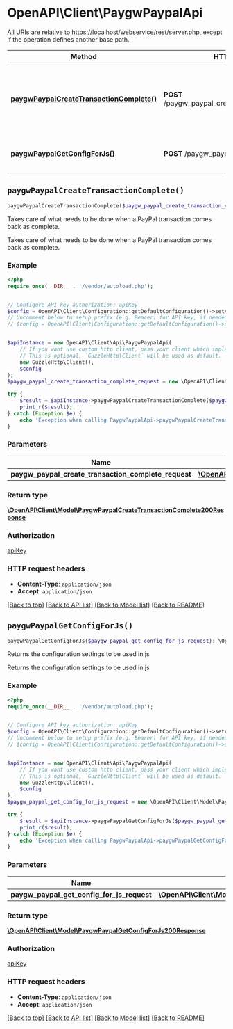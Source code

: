 # OpenAPI\Client\PaygwPaypalApi

All URIs are relative to https://localhost/webservice/rest/server.php, except if the operation defines another base path.

| Method | HTTP request | Description |
| ------------- | ------------- | ------------- |
| [**paygwPaypalCreateTransactionComplete()**](PaygwPaypalApi.md#paygwPaypalCreateTransactionComplete) | **POST** /paygw_paypal_create_transaction_complete | Takes care of what needs to be done when a PayPal transaction comes back as complete. |
| [**paygwPaypalGetConfigForJs()**](PaygwPaypalApi.md#paygwPaypalGetConfigForJs) | **POST** /paygw_paypal_get_config_for_js | Returns the configuration settings to be used in js |


## `paygwPaypalCreateTransactionComplete()`

```php
paygwPaypalCreateTransactionComplete($paygw_paypal_create_transaction_complete_request): \OpenAPI\Client\Model\PaygwPaypalCreateTransactionComplete200Response
```

Takes care of what needs to be done when a PayPal transaction comes back as complete.

Takes care of what needs to be done when a PayPal transaction comes back as complete.

### Example

```php
<?php
require_once(__DIR__ . '/vendor/autoload.php');


// Configure API key authorization: apiKey
$config = OpenAPI\Client\Configuration::getDefaultConfiguration()->setApiKey('Authorization', 'YOUR_API_KEY');
// Uncomment below to setup prefix (e.g. Bearer) for API key, if needed
// $config = OpenAPI\Client\Configuration::getDefaultConfiguration()->setApiKeyPrefix('Authorization', 'Bearer');


$apiInstance = new OpenAPI\Client\Api\PaygwPaypalApi(
    // If you want use custom http client, pass your client which implements `GuzzleHttp\ClientInterface`.
    // This is optional, `GuzzleHttp\Client` will be used as default.
    new GuzzleHttp\Client(),
    $config
);
$paygw_paypal_create_transaction_complete_request = new \OpenAPI\Client\Model\PaygwPaypalCreateTransactionCompleteRequest(); // \OpenAPI\Client\Model\PaygwPaypalCreateTransactionCompleteRequest

try {
    $result = $apiInstance->paygwPaypalCreateTransactionComplete($paygw_paypal_create_transaction_complete_request);
    print_r($result);
} catch (Exception $e) {
    echo 'Exception when calling PaygwPaypalApi->paygwPaypalCreateTransactionComplete: ', $e->getMessage(), PHP_EOL;
}
```

### Parameters

| Name | Type | Description  | Notes |
| ------------- | ------------- | ------------- | ------------- |
| **paygw_paypal_create_transaction_complete_request** | [**\OpenAPI\Client\Model\PaygwPaypalCreateTransactionCompleteRequest**](../Model/PaygwPaypalCreateTransactionCompleteRequest.md)|  | |

### Return type

[**\OpenAPI\Client\Model\PaygwPaypalCreateTransactionComplete200Response**](../Model/PaygwPaypalCreateTransactionComplete200Response.md)

### Authorization

[apiKey](../../README.md#apiKey)

### HTTP request headers

- **Content-Type**: `application/json`
- **Accept**: `application/json`

[[Back to top]](#) [[Back to API list]](../../README.md#endpoints)
[[Back to Model list]](../../README.md#models)
[[Back to README]](../../README.md)

## `paygwPaypalGetConfigForJs()`

```php
paygwPaypalGetConfigForJs($paygw_paypal_get_config_for_js_request): \OpenAPI\Client\Model\PaygwPaypalGetConfigForJs200Response
```

Returns the configuration settings to be used in js

Returns the configuration settings to be used in js

### Example

```php
<?php
require_once(__DIR__ . '/vendor/autoload.php');


// Configure API key authorization: apiKey
$config = OpenAPI\Client\Configuration::getDefaultConfiguration()->setApiKey('Authorization', 'YOUR_API_KEY');
// Uncomment below to setup prefix (e.g. Bearer) for API key, if needed
// $config = OpenAPI\Client\Configuration::getDefaultConfiguration()->setApiKeyPrefix('Authorization', 'Bearer');


$apiInstance = new OpenAPI\Client\Api\PaygwPaypalApi(
    // If you want use custom http client, pass your client which implements `GuzzleHttp\ClientInterface`.
    // This is optional, `GuzzleHttp\Client` will be used as default.
    new GuzzleHttp\Client(),
    $config
);
$paygw_paypal_get_config_for_js_request = new \OpenAPI\Client\Model\PaygwPaypalGetConfigForJsRequest(); // \OpenAPI\Client\Model\PaygwPaypalGetConfigForJsRequest

try {
    $result = $apiInstance->paygwPaypalGetConfigForJs($paygw_paypal_get_config_for_js_request);
    print_r($result);
} catch (Exception $e) {
    echo 'Exception when calling PaygwPaypalApi->paygwPaypalGetConfigForJs: ', $e->getMessage(), PHP_EOL;
}
```

### Parameters

| Name | Type | Description  | Notes |
| ------------- | ------------- | ------------- | ------------- |
| **paygw_paypal_get_config_for_js_request** | [**\OpenAPI\Client\Model\PaygwPaypalGetConfigForJsRequest**](../Model/PaygwPaypalGetConfigForJsRequest.md)|  | |

### Return type

[**\OpenAPI\Client\Model\PaygwPaypalGetConfigForJs200Response**](../Model/PaygwPaypalGetConfigForJs200Response.md)

### Authorization

[apiKey](../../README.md#apiKey)

### HTTP request headers

- **Content-Type**: `application/json`
- **Accept**: `application/json`

[[Back to top]](#) [[Back to API list]](../../README.md#endpoints)
[[Back to Model list]](../../README.md#models)
[[Back to README]](../../README.md)
